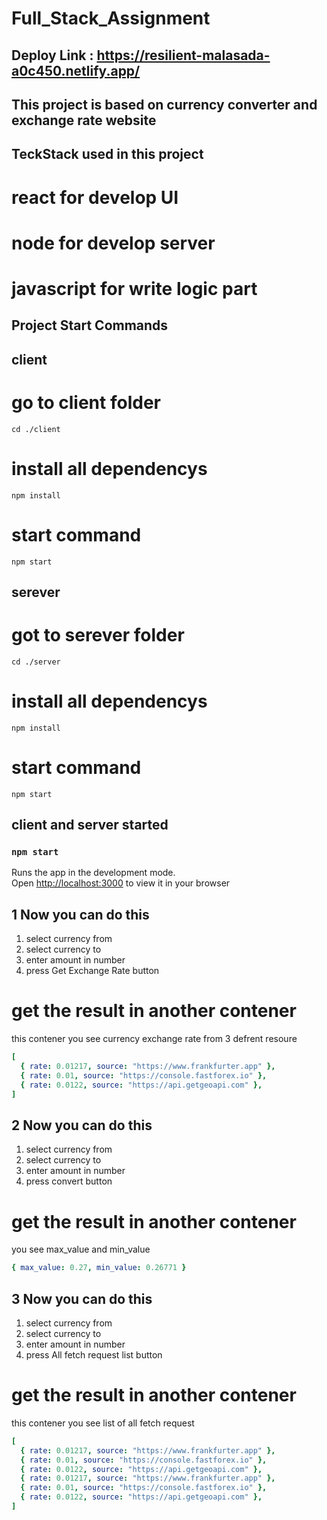 # Full_Stack_Assignment

## Deploy Link : https://resilient-malasada-a0c450.netlify.app/

## This project is based on currency converter and exchange rate website

## TeckStack used in this project

# react for develop UI

# node for develop server

# javascript for write logic part

## Project Start Commands

## client

# go to client folder

`cd ./client`

# install all dependencys

`npm install`

# start command

`npm start`

## serever

# got to serever folder

`cd ./server`

# install all dependencys

`npm install`

# start command

`npm start`

## client and server started

### `npm start`

Runs the app in the development mode.\
Open [http://localhost:3000](http://localhost:3000) to view it in your browser

##

## 1 Now you can do this

1. select currency from
2. select currency to
3. enter amount in number
4. press Get Exchange Rate button

# get the result in another contener

this contener you see currency exchange rate from 3 defrent resoure

```yaml
[
  { rate: 0.01217, source: "https://www.frankfurter.app" },
  { rate: 0.01, source: "https://console.fastforex.io" },
  { rate: 0.0122, source: "https://api.getgeoapi.com" },
]
```

## 2 Now you can do this

1. select currency from
2. select currency to
3. enter amount in number
4. press convert button

# get the result in another contener

you see max_value and min_value

```yaml
{ max_value: 0.27, min_value: 0.26771 }
```

## 3 Now you can do this

1. select currency from
2. select currency to
3. enter amount in number
4. press All fetch request list button

# get the result in another contener

this contener you see list of all fetch request

```yaml
[
  { rate: 0.01217, source: "https://www.frankfurter.app" },
  { rate: 0.01, source: "https://console.fastforex.io" },
  { rate: 0.0122, source: "https://api.getgeoapi.com" },
  { rate: 0.01217, source: "https://www.frankfurter.app" },
  { rate: 0.01, source: "https://console.fastforex.io" },
  { rate: 0.0122, source: "https://api.getgeoapi.com" },
]
```
